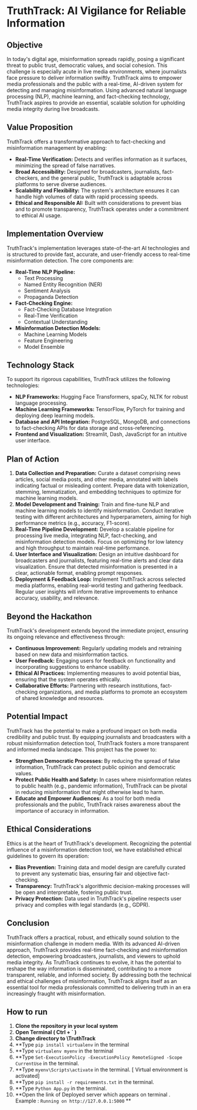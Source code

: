 # **TruthTrack: AI Vigilance for Reliable Information**

## **Objective**

In today's digital age, misinformation spreads rapidly, posing a significant threat to public trust, democratic values, and social cohesion. This challenge is especially acute in live media environments, where journalists face pressure to deliver information swiftly. TruthTrack aims to empower media professionals and the public with a real-time, AI-driven system for detecting and managing misinformation. Using advanced natural language processing (NLP), machine learning, and fact-checking technology, TruthTrack aspires to provide an essential, scalable solution for upholding media integrity during live broadcasts.

## **Value Proposition**

TruthTrack offers a transformative approach to fact-checking and misinformation management by enabling:

- **Real-Time Verification:** Detects and verifies information as it surfaces, minimizing the spread of false narratives.
- **Broad Accessibility:** Designed for broadcasters, journalists, fact-checkers, and the general public, TruthTrack is adaptable across platforms to serve diverse audiences.
- **Scalability and Flexibility:** The system's architecture ensures it can handle high volumes of data with rapid processing speeds.
- **Ethical and Responsible AI:** Built with considerations to prevent bias and to promote transparency, TruthTrack operates under a commitment to ethical AI usage.

## **Implementation Overview**

TruthTrack's implementation leverages state-of-the-art AI technologies and is structured to provide fast, accurate, and user-friendly access to real-time misinformation detection. The core components are:

- **Real-Time NLP Pipeline:**
    - Text Processing
    - Named Entity Recognition (NER)
    - Sentiment Analysis
    - Propaganda Detection
- **Fact-Checking Engine:**
    - Fact-Checking Database Integration
    - Real-Time Verification
    - Contextual Understanding
- **Misinformation Detection Models:**
    - Machine Learning Models
    - Feature Engineering
    - Model Ensemble

## **Technology Stack**

To support its rigorous capabilities, TruthTrack utilizes the following technologies:

- **NLP Frameworks:** Hugging Face Transformers, spaCy, NLTK for robust language processing.
- **Machine Learning Frameworks:** TensorFlow, PyTorch for training and deploying deep learning models.
- **Database and API Integration:** PostgreSQL, MongoDB, and connections to fact-checking APIs for data storage and cross-referencing.
- **Frontend and Visualization:** Streamlit, Dash, JavaScript for an intuitive user interface.

## **Plan of Action**

1. **Data Collection and Preparation:** Curate a dataset comprising news articles, social media posts, and other media, annotated with labels indicating factual or misleading content. Prepare data with tokenization, stemming, lemmatization, and embedding techniques to optimize for machine learning models.
2. **Model Development and Training:** Train and fine-tune NLP and machine learning models to identify misinformation. Conduct iterative testing with different architectures and hyperparameters, aiming for high performance metrics (e.g., accuracy, F1-score).
3. **Real-Time Pipeline Development:** Develop a scalable pipeline for processing live media, integrating NLP, fact-checking, and misinformation detection models. Focus on optimizing for low latency and high throughput to maintain real-time performance.
4. **User Interface and Visualization:** Design an intuitive dashboard for broadcasters and journalists, featuring real-time alerts and clear data visualization. Ensure that detected misinformation is presented in a clear, actionable format, enabling prompt responses.
5. **Deployment & Feedback Loop:** Implement TruthTrack across selected media platforms, enabling real-world testing and gathering feedback. Regular user insights will inform iterative improvements to enhance accuracy, usability, and relevance.

## **Beyond the Hackathon**

TruthTrack's development extends beyond the immediate project, ensuring its ongoing relevance and effectiveness through:

- **Continuous Improvement:** Regularly updating models and retraining based on new data and misinformation tactics.
- **User Feedback:** Engaging users for feedback on functionality and incorporating suggestions to enhance usability.
- **Ethical AI Practices:** Implementing measures to avoid potential bias, ensuring that the system operates ethically.
- **Collaborative Efforts:** Partnering with research institutions, fact-checking organizations, and media platforms to promote an ecosystem of shared knowledge and resources.

## **Potential Impact**

TruthTrack has the potential to make a profound impact on both media credibility and public trust. By equipping journalists and broadcasters with a robust misinformation detection tool, TruthTrack fosters a more transparent and informed media landscape. This project has the power to:

- **Strengthen Democratic Processes:** By reducing the spread of false information, TruthTrack can protect public opinion and democratic values.
- **Protect Public Health and Safety:** In cases where misinformation relates to public health (e.g., pandemic information), TruthTrack can be pivotal in reducing misinformation that might otherwise lead to harm.
- **Educate and Empower Audiences:** As a tool for both media professionals and the public, TruthTrack raises awareness about the importance of accuracy in information.

## **Ethical Considerations**

Ethics is at the heart of TruthTrack's development. Recognizing the potential influence of a misinformation detection tool, we have established ethical guidelines to govern its operation:

- **Bias Prevention:** Training data and model design are carefully curated to prevent any systematic bias, ensuring fair and objective fact-checking.
- **Transparency:** TruthTrack's algorithmic decision-making processes will be open and interpretable, fostering public trust.
- **Privacy Protection:** Data used in TruthTrack's pipeline respects user privacy and complies with legal standards (e.g., GDPR).

## **Conclusion**

TruthTrack offers a practical, robust, and ethically sound solution to the misinformation challenge in modern media. With its advanced AI-driven approach, TruthTrack provides real-time fact-checking and misinformation detection, empowering broadcasters, journalists, and viewers to uphold media integrity. As TruthTrack continues to evolve, it has the potential to reshape the way information is disseminated, contributing to a more transparent, reliable, and informed society. By addressing both the technical and ethical challenges of misinformation, TruthTrack aligns itself as an essential tool for media professionals committed to delivering truth in an era increasingly fraught with misinformation.

## **How to run**

1. **Clone the repository in your local system**
2. **Open Terminal ( Ctrl + ` )**
3. **Change directory to \TruthTrack**
4. **Type ```pip install virtualenv``` in the terminal
5. **Type ```virtualenv myenv``` in the terminal
6. **Type ```Set-ExecutionPolicy -ExecutionPolicy RemoteSigned -Scope CurrentUse``` in the terminal. 
7. **Type ```myenv\Scripts\activate``` in the terminal. [ Virtual environment is activated]
8. **Type ```pip install -r requirements.txt``` in the terminal.
9. **Type ```Python App.py``` in the terminal.
10. **Open the link of Deployed server which appears on terminal . Example : ```Running on http://127.0.0.1:5000``` **
